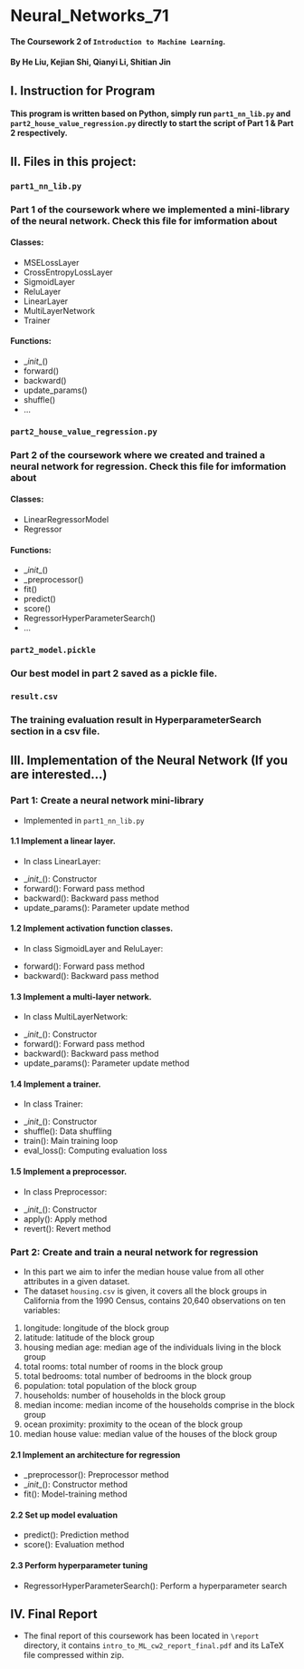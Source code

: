 # Neural_Networks_71
#### The Coursework 2 of `Introduction to Machine Learning`.
#### By He Liu, Kejian Shi, Qianyi Li, Shitian Jin
## I. Instruction for Program
#### This program is written based on Python, simply run `part1_nn_lib.py` and `part2_house_value_regression.py` directly to start the script of Part 1 & Part 2 respectively.

## II. Files in this project:
### `part1_nn_lib.py` 
### Part 1 of the coursework where we implemented a mini-library of the neural network. Check this file for imformation about
#### Classes:
- MSELossLayer
- CrossEntropyLossLayer
- SigmoidLayer
- ReluLayer
- LinearLayer
- MultiLayerNetwork
- Trainer
#### Functions:
- \__init__()
- forward()
- backward()
- update_params()
- shuffle()
- ...
### `part2_house_value_regression.py`
### Part 2 of the coursework where we created and trained a neural network for regression. Check this file for imformation about
#### Classes:
- LinearRegressorModel
- Regressor
#### Functions:
- \__init__()
- _preprocessor()
- fit()
- predict()
- score()
- RegressorHyperParameterSearch()
- ...

### `part2_model.pickle`
### Our best model in part 2 saved as a pickle file.

### `result.csv`
### The training evaluation result in HyperparameterSearch section in a csv file.

## III. Implementation of the Neural Network (If you are interested...)
### Part 1: Create a neural network mini-library
* Implemented in `part1_nn_lib.py`
#### 1.1 Implement a linear layer.
* In class LinearLayer:
- \__init__(): Constructor
- forward(): Forward pass method
- backward(): Backward pass method
- update_params(): Parameter update method
#### 1.2 Implement activation function classes.
* In class SigmoidLayer and ReluLayer:
- forward(): Forward pass method
- backward(): Backward pass method
#### 1.3 Implement a multi-layer network.
* In class MultiLayerNetwork:
- \__init__(): Constructor
- forward(): Forward pass method
- backward(): Backward pass method
- update_params(): Parameter update method
#### 1.4 Implement a trainer.
* In class Trainer:
- \__init__(): Constructor
- shuffle(): Data shuffling
- train(): Main training loop
- eval_loss(): Computing evaluation loss
#### 1.5 Implement a preprocessor.
* In class Preprocessor:
- \__init__(): Constructor
- apply(): Apply method
- revert(): Revert method

### Part 2: Create and train a neural network for regression
* In this part we aim to infer the median house value from all other attributes in a given dataset.
* The dataset `housing.csv` is given, it covers all the block groups in California from the 1990 Census, contains 20,640 observations on ten variables:
1. longitude: longitude of the block group
2. latitude: latitude of the block group
3. housing median age: median age of the individuals living in the block group
4. total rooms: total number of rooms in the block group
5. total bedrooms: total number of bedrooms in the block group
6. population: total population of the block group
7. households: number of households in the block group
8. median income: median income of the households comprise in the block group
9. ocean proximity: proximity to the ocean of the block group
10. median house value: median value of the houses of the block group

#### 2.1 Implement an architecture for regression
- _preprocessor(): Preprocessor method
- \__init__(): Constructor method
- fit(): Model-training method
#### 2.2 Set up model evaluation
- predict(): Prediction method
- score(): Evaluation method
#### 2.3 Perform hyperparameter tuning
- RegressorHyperParameterSearch(): Perform a hyperparameter search

## IV. Final Report
* The final report of this coursework has been located in `\report` directory, it contains `intro_to_ML_cw2_report_final.pdf` and its LaTeX file compressed within zip.

